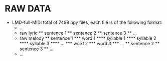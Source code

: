 # RAW DATA
- LMD-full-MIDI total of 7489 npy files, each file is of the following format:
    * ...
    * raw lyric
        ** sentence 1
        ** sentence 2
        ** sentence 3
        ** ...
    * raw melody
        ** sentence 1
            *** word 1
                **** syllable 1
                **** syllable 2
                **** syllable 3
                **** ...
            *** word 2
            *** word 3
            *** ...
        ** sentence 2
        ** sentence 3
        ** ...
    * ...
